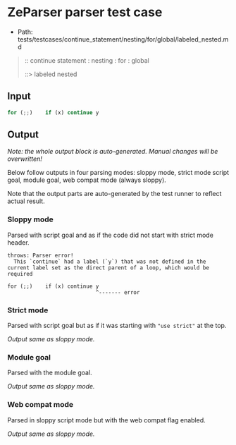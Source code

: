 # ZeParser parser test case

- Path: tests/testcases/continue_statement/nesting/for/global/labeled_nested.md

> :: continue statement : nesting : for : global
>
> ::> labeled nested

## Input

`````js
for (;;)    if (x) continue y
`````

## Output

_Note: the whole output block is auto-generated. Manual changes will be overwritten!_

Below follow outputs in four parsing modes: sloppy mode, strict mode script goal, module goal, web compat mode (always sloppy).

Note that the output parts are auto-generated by the test runner to reflect actual result.

### Sloppy mode

Parsed with script goal and as if the code did not start with strict mode header.

`````
throws: Parser error!
  This `continue` had a label (`y`) that was not defined in the current label set as the direct parent of a loop, which would be required

for (;;)    if (x) continue y
                            ^------- error
`````

### Strict mode

Parsed with script goal but as if it was starting with `"use strict"` at the top.

_Output same as sloppy mode._

### Module goal

Parsed with the module goal.

_Output same as sloppy mode._

### Web compat mode

Parsed in sloppy script mode but with the web compat flag enabled.

_Output same as sloppy mode._
